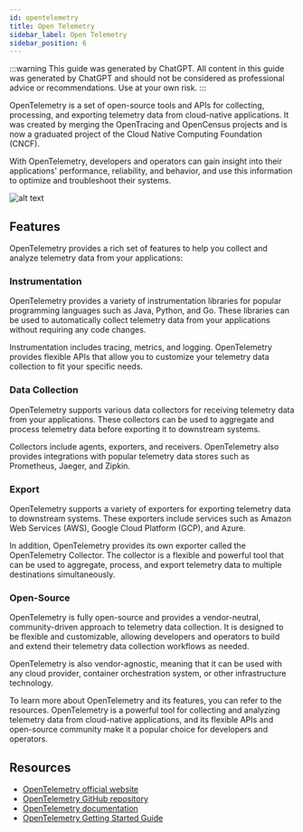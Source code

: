 ```yaml
---
id: opentelemetry
title: Open Telemetry
sidebar_label: Open Telemetry
sidebar_position: 6
---
```


:::warning
This guide was generated by ChatGPT. All content in this guide was generated by ChatGPT and should not be considered as professional advice or recommendations. Use at your own risk.
:::

OpenTelemetry is a set of open-source tools and APIs for collecting, processing, and exporting telemetry data from cloud-native applications. It was created by merging the OpenTracing and OpenCensus projects and is now a graduated project of the Cloud Native Computing Foundation (CNCF).

With OpenTelemetry, developers and operators can gain insight into their applications' performance, reliability, and behavior, and use this information to optimize and troubleshoot their systems.

![alt text](https://opentelemetry.io/img/otel_diagram.png "Open telemetry")


## Features

OpenTelemetry provides a rich set of features to help you collect and analyze telemetry data from your applications:

### Instrumentation

OpenTelemetry provides a variety of instrumentation libraries for popular programming languages such as Java, Python, and Go. These libraries can be used to automatically collect telemetry data from your applications without requiring any code changes.

Instrumentation includes tracing, metrics, and logging. OpenTelemetry provides flexible APIs that allow you to customize your telemetry data collection to fit your specific needs.

### Data Collection

OpenTelemetry supports various data collectors for receiving telemetry data from your applications. These collectors can be used to aggregate and process telemetry data before exporting it to downstream systems.

Collectors include agents, exporters, and receivers. OpenTelemetry also provides integrations with popular telemetry data stores such as Prometheus, Jaeger, and Zipkin.

### Export

OpenTelemetry supports a variety of exporters for exporting telemetry data to downstream systems. These exporters include services such as Amazon Web Services (AWS), Google Cloud Platform (GCP), and Azure.

In addition, OpenTelemetry provides its own exporter called the OpenTelemetry Collector. The collector is a flexible and powerful tool that can be used to aggregate, process, and export telemetry data to multiple destinations simultaneously.

### Open-Source

OpenTelemetry is fully open-source and provides a vendor-neutral, community-driven approach to telemetry data collection. It is designed to be flexible and customizable, allowing developers and operators to build and extend their telemetry data collection workflows as needed.

OpenTelemetry is also vendor-agnostic, meaning that it can be used with any cloud provider, container orchestration system, or other infrastructure technology.

To learn more about OpenTelemetry and its features, you can refer to the resources. OpenTelemetry is a powerful tool for collecting and analyzing telemetry data from cloud-native applications, and its flexible APIs and open-source community make it a popular choice for developers and operators.

## Resources

- [OpenTelemetry official website](https://opentelemetry.io/) 
- [OpenTelemetry GitHub repository](https://github.com/open-telemetry)
- [OpenTelemetry documentation](https://opentelemetry.io/docs/) 
- [OpenTelemetry Getting Started Guide](https://opentelemetry.io/docs/getting-started/) 
